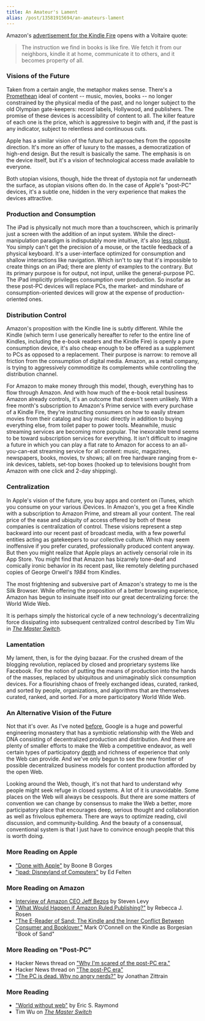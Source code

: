 ```yaml
---
title: An Amateur's Lament
alias: /post/13581915694/an-amateurs-lament
---
```


Amazon's [advertisement for the Kindle
Fire](http://www.youtube.com/watch?v=jUtmOApIslE) opens with a Voltaire
quote:

> The instruction we find in books is like fire. We fetch it from our
> neighbors, kindle it at home, communicate it to others, and it becomes
> property of all.

### Visions of the Future

Taken from a certain angle, the metaphor makes sense. There's a
[Promethean](http://en.wikipedia.org/wiki/Prometheus) ideal of content --
music, movies, books -- no longer constrained by the physical media of
the past, and no longer subject to the old Olympian gate-keepers: record
labels, Hollywood, and publishers. The promise of these devices is
accessibility of content to all. The killer feature of each one is the
price, which is aggressive to begin with and, if the past is any
indicator, subject to relentless and continuous cuts.

Apple has a similar vision of the future but approaches from the
opposite direction. It's more an offer of luxury to the masses, a
democratization of high-end design. But the result is basically the
same. The emphasis is on the device itself, but it's a vision of
technological access made available to everyone.

Both utopian visions, though, hide the threat of dystopia not far
underneath the surface, as utopian visions often do. In the case of
Apple's "post-PC" devices, it's a subtle one, hidden in the very
experience that makes the devices attractive.

### Production and Consumption

The iPad is physically not much more than a touchscreen, which is
primarily just a screen with the addition of an input system. While the
direct-manipulation paradigm is indisputably more intuitive, it's also
[less
robust](http://blog.byjoemoon.com/post/9325300749/a-different-kind-of-gui).
You simply can't get the precision of a mouse, or the tactile feedback
of a physical keyboard. It's a user-interface optimized for consumption
and shallow interactions like navigation. Which isn't to say that it's
impossible to create things on an iPad; there are plenty of examples to
the contrary. But its primary purpose is for output, not input, unlike
the general-purpose PC. The iPad implicitly privileges consumption over
production. So insofar as these post-PC devices will replace PCs, the
market- and mindshare of consumption-oriented devices will grow at the
expense of production-oriented ones.

### Distribution Control

Amazon's proposition with the Kindle line is subtly different. While the
Kindle (which term I use generically hereafter to refer to the entire
line of Kindles, including the e-book readers and the Kindle Fire) is
openly a pure consumption device, it's also cheap enough to be offered
as a supplement to PCs as opposed to a replacement. Their purpose is
narrow: to remove all friction from the consumption of digital media.
Amazon, as a retail company, is trying to aggressively commoditize its
complements while controlling the distribution channel.

For Amazon to make money through this model, though, everything has to
flow through Amazon. And with how much of the e-book retail business
Amazon already controls, it's an outcome that doesn't seem unlikely.
With a free month's subscription to Amazon's Prime service with every
purchase of a Kindle Fire, they're instructing consumers on how to
easily stream movies from their catalog and buy music directly in
addition to buying everything else, from toilet paper to power tools.
Meanwhile, music streaming services are becoming more popular. The
inexorable trend seems to be toward subscription services for
everything. It isn't difficult to imagine a future in which you can play
a flat rate to Amazon for access to an all-you-can-eat streaming service
for all content: music, magazines, newspapers, books, movies, tv shows;
all on free hardware ranging from e-ink devices, tablets, set-top boxes
(hooked up to televisions bought from Amazon with one click and 2-day
shipping).

### Centralization

In Apple's vision of the future, you buy apps and content on iTunes,
which you consume on your various iDevices. In Amazon's, you get a free
Kindle with a subscription to Amazon Prime, and stream all your content.
The real price of the ease and ubiquity of access offered by both of
these companies is centralization of control. These visions represent a
step backward into our recent past of broadcast media, with a few
powerful entities acting as gatekeepers to our collective culture. Which
may seem inoffensive if you prefer curated, professionally produced
content anyway. But then you might realize that Apple plays an actively
censorial role in its App Store. You might find that Amazon has
bizarrely tone-deaf and comically ironic behavior in its recent past,
like remotely deleting purchased copies of George Orwell's *1984* from
Kindles.

The most frightening and subversive part of Amazon's strategy to me is
the Silk Browser. While offering the proposition of a better browsing
experience, Amazon has begun to insinuate itself into our great
decentralizing force: the World Wide Web.

It is perhaps simply the historical cycle of a new technology's
decentralizing force dissipating into subsequent centralized control
described by Tim Wu in *[The Master Switch](http://timwu.org/)*.

### Lamentation

My lament, then, is for the dying bazaar. For the crushed dream of the
blogging revolution, replaced by closed and proprietary systems like
Facebook. For the notion of putting the means of production into the
hands of the masses, replaced by ubiquitous and unimaginably slick
consumption devices. For a flourishing chaos of freely exchanged ideas,
curated, ranked, and sorted by people, organizations, and algorithms
that are themselves curated, ranked, and sorted. For a more
participatory World Wide Web.

### An Alternative Vision of the Future

Not that it's over. As I've noted
[before](http://blog.byjoemoon.com/post/166900257/why-i-trust-google),
Google is a huge and powerful engineering monastery that has a symbiotic
relationship with the Web and DNA consisting of decentralized production
and distribution. And there are plenty of smaller efforts to make the
Web a competitive endeavor, as well certain types of participatory
[depth](http://blog.byjoemoon.com/post/6542036868/project-depth) and
richness of experience that only the Web can provide. And we've only
begun to see the new frontier of possible decentralized business models
for content production afforded by the open Web.

Looking around the Web, though, it's not that hard to understand why
people might seek refuge in closed systems. A lot of it is unavoidable.
Some places on the Web will always be cesspools. But there are some
matters of convention we can change by consensus to make the Web a
better, more participatory place that encourages deep, serious thought
and collaboration as well as frivolous ephemera. There are ways to
optimize reading, civil discussion, and community-building. And the
beauty of a consensual, conventional system is that I just have to
convince enough people that this is worth doing.

### More Reading on Apple

-   ["Done with Apple"](http://teleogistic.net/2011/10/done-with-apple/)
    by Boone B Gorges
-   ["ipad: Disneyland of Computers"](https://freedom-to-tinker.com/blog/felten/ipad-disneyland-computers)
    by Ed Felten

### More Reading on Amazon

-   [Interview of Amazon CEO Jeff
    Bezos](http://www.wired.com/magazine/2011/11/ff_bezos/all/1) by
    Steven Levy
-   ["What Would Happen if Amazon Ruled
    Publishing?"](http://www.theatlantic.com/technology/archive/2011/10/what-would-happen-if-amazon-ruled-publishing/246854/)
    by Rebecca J. Rosen
-   ["The E-Reader of Sand: The Kindle and the Inner Conflict Between
    Consumer and
    Booklover,"](http://www.themillions.com/2011/08/the-e-reader-of-sand-the-kindle-and-the-inner-conflict-between-consumer-and-booklover.html)
    Mark O'Connell on the Kindle as Borgesian "Book of Sand"

### More Reading on "Post-PC"

-   Hacker News thread on ["Why I'm scared of the post-PC
    era."](http://news.ycombinator.com/item?id=3113192)
-   Hacker News thread on ["The post-PC
    era"](http://news.ycombinator.com/item?id=2955472)
-   ["The PC is dead. Why no angry
    nerds?"](http://futureoftheinternet.org/the-pc-is-dead-why-no-angry-nerds)
    by Jonathan Zittrain

### More Reading

-   ["World without web"](http://esr.ibiblio.org/?p=3335) by Eric S.
    Raymond
-   Tim Wu on [*The Master
    Switch*](http://bits.blogs.nytimes.com/2010/11/14/one-on-one-tim-wu-author-of-the-master-switch/)

